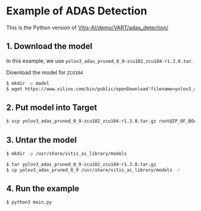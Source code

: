 # Example of ADAS Detection

This is the Python version of [Vitis-AI/demo/VART/adas_detection/](https://github.com/Xilinx/Vitis-AI/tree/master/demo/VART/adas_detection)


## 1. Download the model

In this example, we use `yolov3_adas_pruned_0_9-zcu102_zcu104-r1.3.0.tar`.

Download the model for `ZCU104`

```bash
$ mkdir -p model
$ wget https://www.xilinx.com/bin/public/openDownload?filename=yolov3_adas_pruned_0_9-zcu102_zcu104-r1.3.0.tar.gz -O model/yolov3_adas_pruned_0_9-zcu102_zcu104-r1.3.0.tar.gz
```

## 2. Put model into Target

```bash
$ scp yolov3_adas_pruned_0_9-zcu102_zcu104-r1.3.0.tar.gz root@IP_OF_BOARD:~/
```

## 3. Untar the model

```bash
$ mkdir -p /usr/share/vitis_ai_library/models

$ tar yolov3_adas_pruned_0_9-zcu102_zcu104-r1.3.0.tar.gz
$ cp yolov3_adas_pruned_0_9 /usr/share/vitis_ai_library/models -r
```

## 4. Run the example

```bash
$ python3 main.py
```
